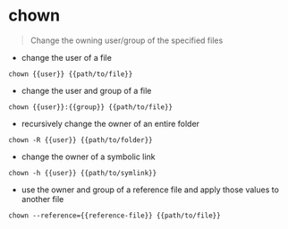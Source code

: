 # chown

> Change the owning user/group of the specified files

- change the user of a file

`chown {{user}} {{path/to/file}}`

- change the user and group of a file

`chown {{user}}:{{group}} {{path/to/file}}`

- recursively change the owner of an entire folder

`chown -R {{user}} {{path/to/folder}}`

- change the owner of a symbolic link

`chown -h {{user}} {{path/to/symlink}}`

- use the owner and group of a reference file and apply those values to another file

`chown --reference={{reference-file}} {{path/to/file}}`
